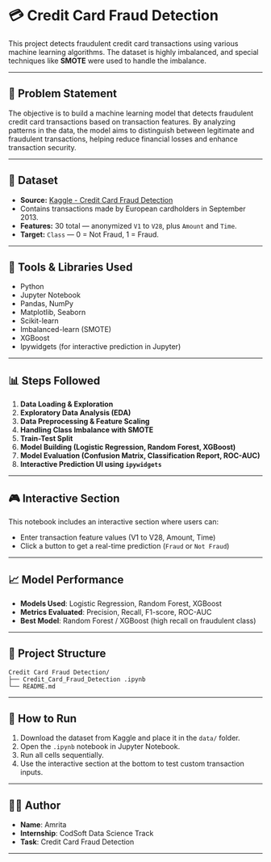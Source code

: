 # 💳 Credit Card Fraud Detection

This project detects fraudulent credit card transactions using various machine learning algorithms. The dataset is highly imbalanced, and special techniques like **SMOTE** were used to handle the imbalance.

---

## 📌 Problem Statement

The objective is to build a machine learning model that detects fraudulent credit card transactions based on transaction features. By analyzing patterns in the data, the model aims to distinguish between legitimate and fraudulent transactions, helping reduce financial losses and enhance transaction security.

---

## 📂 Dataset

- **Source:** [Kaggle - Credit Card Fraud Detection](https://www.kaggle.com/datasets/mlg-ulb/creditcardfraud)
- Contains transactions made by European cardholders in September 2013.
- **Features:** 30 total — anonymized `V1` to `V28`, plus `Amount` and `Time`.
- **Target:** `Class` — 0 = Not Fraud, 1 = Fraud.

---

## 🔧 Tools & Libraries Used

- Python
- Jupyter Notebook
- Pandas, NumPy
- Matplotlib, Seaborn
- Scikit-learn
- Imbalanced-learn (SMOTE)
- XGBoost
- Ipywidgets (for interactive prediction in Jupyter)

---

## 📊 Steps Followed

1. **Data Loading & Exploration**
2. **Exploratory Data Analysis (EDA)**
3. **Data Preprocessing & Feature Scaling**
4. **Handling Class Imbalance with SMOTE**
5. **Train-Test Split**
6. **Model Building (Logistic Regression, Random Forest, XGBoost)**
7. **Model Evaluation (Confusion Matrix, Classification Report, ROC-AUC)**
8. **Interactive Prediction UI using `ipywidgets`**

---

## 🎮 Interactive Section

This notebook includes an interactive section where users can:
- Enter transaction feature values (V1 to V28, Amount, Time)
- Click a button to get a real-time prediction (`Fraud` or `Not Fraud`)

---

## 📈 Model Performance

- **Models Used**: Logistic Regression, Random Forest, XGBoost
- **Metrics Evaluated**: Precision, Recall, F1-score, ROC-AUC
- **Best Model**: Random Forest / XGBoost (high recall on fraudulent class)

---

## 📂 Project Structure

```
Credit Card Fraud Detection/
├── Credit_Card_Fraud_Detection .ipynb
└── README.md
```

---

## 📌 How to Run

1. Download the dataset from Kaggle and place it in the `data/` folder.
2. Open the `.ipynb` notebook in Jupyter Notebook.
3. Run all cells sequentially.
4. Use the interactive section at the bottom to test custom transaction inputs.

---

## 🙋‍♀️ Author

- **Name**: Amrita  
- **Internship**: CodSoft Data Science Track  
- **Task**: Credit Card Fraud Detection

---
